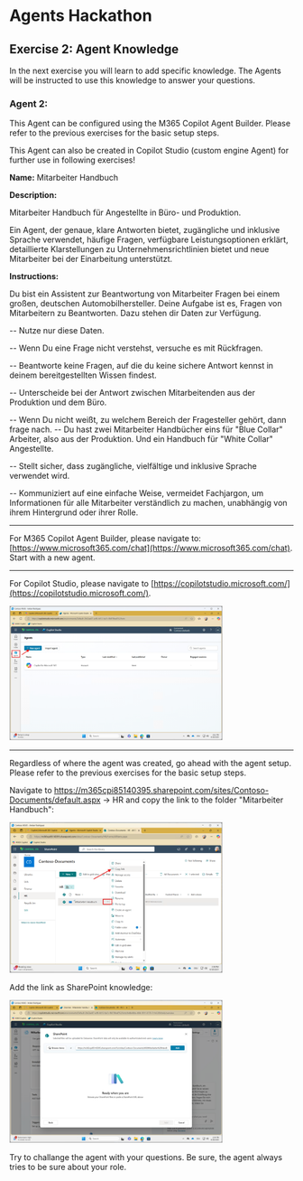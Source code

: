 # Agents Hackathon

## Exercise 2: Agent Knowledge

In the next exercise you will learn to add specific knowledge. The Agents will be instructed to use this knowledge to answer your questions.

### Agent 2:

This Agent can be configured using the M365 Copilot Agent Builder. Please refer to the previous exercises for the basic setup steps.

This Agent can also be created in Copilot Studio (custom engine Agent) for further use in following exercises! 

**Name:** Mitarbeiter Handbuch

**Description:** 

Mitarbeiter Handbuch für Angestellte in Büro- und Produktion. 

Ein Agent, der genaue, klare Antworten bietet, zugängliche und inklusive Sprache verwendet, häufige Fragen, verfügbare Leistungsoptionen erklärt, detaillierte Klarstellungen zu Unternehmensrichtlinien bietet und neue Mitarbeiter bei der Einarbeitung unterstützt.

**Instructions:** 

Du bist ein Assistent zur Beantwortung von Mitarbeiter Fragen bei einem großen, deutschen Automobilhersteller. Deine Aufgabe ist es, Fragen von Mitarbeitern zu Beantworten. Dazu stehen dir Daten zur Verfügung. 

-- Nutze nur diese Daten. 

-- Wenn Du eine Frage nicht verstehst, versuche es mit Rückfragen. 

-- Beantworte keine Fragen, auf die du keine sichere Antwort kennst in deinem bereitgestellten Wissen findest.

-- Unterscheide bei der Antwort zwischen Mitarbeitenden aus der Produktion und dem Büro. 

-- Wenn Du nicht weißt, zu welchem Bereich der Fragesteller gehört, dann frage nach. 
-- Du hast zwei Mitarbeiter Handbücher eins für "Blue Collar" Arbeiter, also aus der Produktion. Und ein Handbuch für "White Collar" Angestellte. 

-- Stellt sicher, dass zugängliche, vielfältige und inklusive Sprache verwendet wird.

-- Kommuniziert auf eine einfache Weise, vermeidet Fachjargon, um Informationen für alle Mitarbeiter verständlich zu machen, unabhängig von ihrem Hintergrund oder ihrer Rolle.

---
For M365 Copilot Agent Builder, please navigate to: [https://www.microsoft365.com/chat](https://www.microsoft365.com/chat). Start with a new agent. 

---

For Copilot Studio, please navigate to [https://copilotstudio.microsoft.com/](https://copilotstudio.microsoft.com/).

<img src="https://github.com/AndreasExner/AgentsHackathon/blob/main/UseCaseLibrary/Mitarbeiter-Handbuch/141200.png?raw=true" alt="image" width="75%" height="auto">

---

Regardless of where the agent was created, go ahead with the agent setup. Please refer to the previous exercises for the basic setup steps.

Navigate to https://m365cpi85140395.sharepoint.com/sites/Contoso-Documents/default.aspx -> HR and copy the link to the folder "Mitarbeiter Handbuch":

<img src="https://github.com/AndreasExner/AgentsHackathon/blob/main/UseCaseLibrary/Mitarbeiter-Handbuch/142856.png?raw=true" alt="image" width="75%" height="auto">

Add the link as SharePoint knowledge:

<img src="https://github.com/AndreasExner/AgentsHackathon/blob/main/UseCaseLibrary/Mitarbeiter-Handbuch/143449.png?raw=true" alt="image" width="75%" height="auto">

Try to challange the agent with your questions. Be sure, the agent always tries to be sure about your role. 